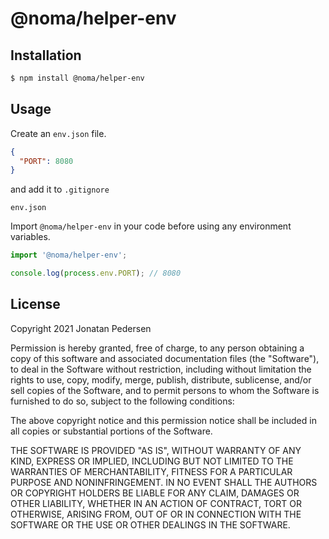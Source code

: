 # @noma/helper-env

## Installation

```bash
$ npm install @noma/helper-env
```

## Usage

Create an `env.json` file.

```json
{
  "PORT": 8080
}
```

and add it to `.gitignore`

```text
env.json
```

Import `@noma/helper-env` in your code before using any environment variables.

```javascript
import '@noma/helper-env';

console.log(process.env.PORT); // 8080
```

## License

Copyright 2021 Jonatan Pedersen 

Permission is hereby granted, free of charge, to any person obtaining a copy of this software and associated documentation files (the "Software"), to deal in the Software without restriction, including without limitation the rights to use, copy, modify, merge, publish, distribute, sublicense, and/or sell copies of the Software, and to permit persons to whom the Software is furnished to do so, subject to the following conditions:

The above copyright notice and this permission notice shall be included in all copies or substantial portions of the Software.

THE SOFTWARE IS PROVIDED "AS IS", WITHOUT WARRANTY OF ANY KIND, EXPRESS OR IMPLIED, INCLUDING BUT NOT LIMITED TO THE WARRANTIES OF MERCHANTABILITY, FITNESS FOR A PARTICULAR PURPOSE AND NONINFRINGEMENT. IN NO EVENT SHALL THE AUTHORS OR COPYRIGHT HOLDERS BE LIABLE FOR ANY CLAIM, DAMAGES OR OTHER LIABILITY, WHETHER IN AN ACTION OF CONTRACT, TORT OR OTHERWISE, ARISING FROM, OUT OF OR IN CONNECTION WITH THE SOFTWARE OR THE USE OR OTHER DEALINGS IN THE SOFTWARE.
